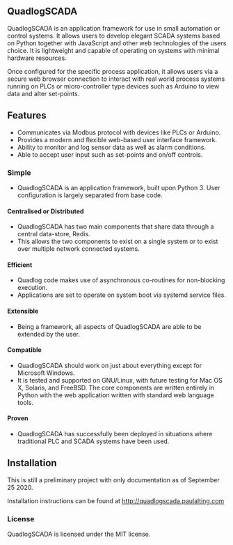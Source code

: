 QuadlogSCADA
------------

  QuadlogSCADA is an application framework for use in small automation or control systems. 
  It allows users to develop elegant SCADA systems based on Python together with JavaScript 
  and other web technologies of the users choice. It is lightweight and capable of operating 
  on systems with minimal hardware resources.
  
  Once configured for the specific process application, it allows users via a secure web 
  browser connection to interact with real world process systems running on PLCs or 
  micro-controller type devices such as Arduino to view data and alter set-points.

Features
--------

 - Communicates via Modbus protocol with devices like PLCs or Arduino.
 - Provides a modern and flexible web-based user interface framework.
 - Ability to monitor and log sensor data as well as alarm conditions.
 - Able to accept user input such as set-points and on/off controls.

### Simple

- QuadlogSCADA is an application framework, built upon Python 3. User configuration is largely separated from base code.
  
#### Centralised or Distributed

- QuadlogSCADA has two main components that share data through a central data-store, Redis. 
- This allows the two components to exist on a single system or to exist over multiple network connected systems.
  
#### Efficient

- Quadlog code makes use of asynchronous co-routines for non-blocking execution. 
- Applications are set to operate on system boot via systemd service files.
  
#### Extensible

- Being a framework, all aspects of QuadlogSCADA are able to be extended by the user.
  
#### Compatible
- QuadlogSCADA should work on just about everything except for Microsoft Windows. 
- It is tested and supported on GNU/Linux, with future testing for Mac OS X, Solaris, and FreeBSD. The core components are written entirely in Python with the web application written with standard web language tools.
  
#### Proven

- QuadlogSCADA has successfully been deployed in situations where traditional PLC and SCADA systems have been used.


Installation
------------

This is still a preliminary project with only documentation as of September 25 2020.

Installation instructions can be found at http://quadlogscada.paulalting.com



### License

QuadlogSCADA is licensed under the MIT license.

